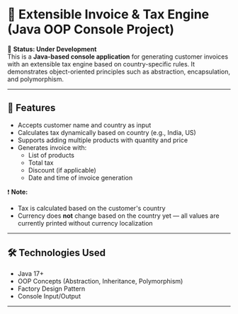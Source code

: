 # 🧾 Extensible Invoice & Tax Engine (Java OOP Console Project)

🚧 **Status: Under Development**  
This is a **Java-based console application** for generating customer invoices with an extensible tax engine based on country-specific rules. It demonstrates object-oriented principles such as abstraction, encapsulation, and polymorphism.

---

## 📌 Features

- Accepts customer name and country as input
- Calculates tax dynamically based on country (e.g., India, US)
- Supports adding multiple products with quantity and price
- Generates invoice with:
  - List of products
  - Total tax
  - Discount (if applicable)
  - Date and time of invoice generation

❗ **Note:**  
- Tax is calculated based on the customer's country  
- Currency does **not** change based on the country yet — all values are currently printed without currency localization

---

## 🛠️ Technologies Used

- Java 17+
- OOP Concepts (Abstraction, Inheritance, Polymorphism)
- Factory Design Pattern
- Console Input/Output

---


